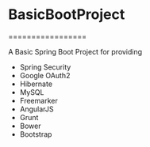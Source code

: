 # BasicBootProject
=================

A Basic Spring Boot Project for providing
 - Spring Security
 - Google OAuth2
 - Hibernate
 - MySQL
 - Freemarker
 - AngularJS
 - Grunt
 - Bower
 - Bootstrap
